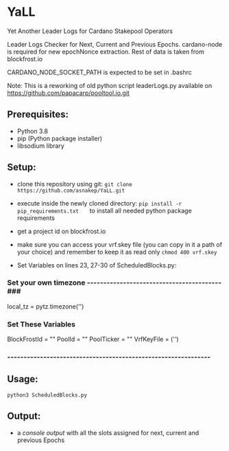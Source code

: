 # YaLL
Yet Another Leader Logs for Cardano Stakepool Operators

Leader Logs Checker for Next, Current and Previous Epochs.
cardano-node is required for new epochNonce extraction.
Rest of data is taken from blockfrost.io

CARDANO_NODE_SOCKET_PATH is expected to be set in .bashrc

Note: This is a reworking of old python script leaderLogs.py 
available on https://github.com/papacarp/pooltool.io.git

## Prerequisites:
- Python 3.8
- pip (Python package installer)
- libsodium library

## Setup:
- clone this repository using git: ``` git clone https://github.com/asnakep/YaLL.git ```
- execute inside the newly cloned directory: ```pip install -r pip_requirements.txt   ```  to install all needed python package requirements
- get a project id on blockfrost.io
- make sure you can access your vrf.skey file (you can copy in it a path of your choice) and remember to keep it as read only ``` chmod 400 vrf.skey ```

- Set Variables on lines 23, 27-30 of ScheduledBlocks.py:

### Set your own timezone -----------------------------------------###
local_tz = pytz.timezone('')

### Set These Variables ###
BlockFrostId = ""
PoolId = ""
PoolTicker = ""
VrfKeyFile = ('')
### -------------------------------------------------------------- ###


## Usage:
``` python3 ScheduledBlocks.py ```

## Output: 
- a *console output* with all the slots assigned for next, current and previous Epochs
